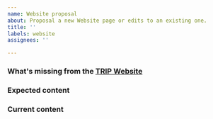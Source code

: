 ```yaml
---
name: Website proposal
about: Proposal a new Website page or edits to an existing one.
title: ''
labels: website
assignees: ''

---
```


### What's missing from the [TRIP Website](https://trip.dev)
<!-- (Guidelines for Website proposals are [available here](https://guides.trip.dev/contributing/website-guidelines) -->

<!-- Include your examples, templates, and evidence from users here -->

### Expected content
<!-- Tell us what content should be present -->

### Current content
<!-- Tell us what current content is present instead -->
